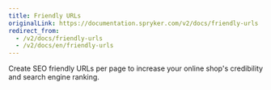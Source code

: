 ```yaml
---
title: Friendly URLs
originalLink: https://documentation.spryker.com/v2/docs/friendly-urls
redirect_from:
  - /v2/docs/friendly-urls
  - /v2/docs/en/friendly-urls
---
```


Create SEO friendly URLs per page to increase your online shop's credibility and search engine ranking.
